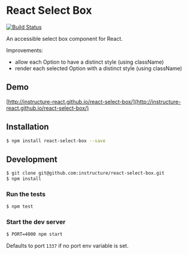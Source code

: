 # React Select Box

[![Build Status](https://travis-ci.org/instructure-react/react-select-box.svg?branch=master)](https://travis-ci.org/instructure/react-select-box) 

An accessible select box component for React.

Improvements:
* allow each Option to have a distinct style (using className)
* render each selected Option with a distinct style (using className)

## Demo

[http://instructure-react.github.io/react-select-box/](http://instructure-react.github.io/react-select-box/)


## Installation

```bash
$ npm install react-select-box --save
```

## Development

```bash
$ git clone git@github.com:instructure/react-select-box.git
$ npm install
```

### Run the tests

```bash
$ npm test
```

### Start the dev server

```bash
$ PORT=4000 npm start
```

Defaults to port `1337` if no port env variable is set.

